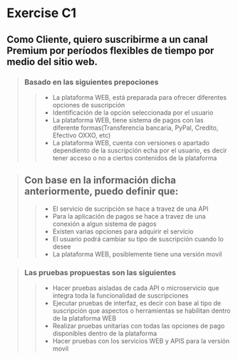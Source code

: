 # Exercise C1
## Como Cliente, quiero suscribirme a un canal Premium por períodos flexibles de tiempo por medio del sitio web.

> ### Basado en las siguientes prepociones
>> - La plataforma WEB, está preparada para ofrecer diferentes opciones de suscripción
>> - Identificación de la opción seleccionada por el usuario
>> - La plataforma WEB, tiene sistema de pagos con las diferente formas(Transferencia bancaria, PyPal, Credito, Efectivo OXXO, etc)
>> - La plataforma WEB, cuenta con versiones o apartado dependiento de la suscripción echa por el usuario, es decir tener acceso o no a ciertos contenidos de la plataforma

> ## Con base en la información dicha anteriormente, puedo definir que:
>> - El servicio de sucripción se hace a travez de una API
>> - Para la aplicación de pagos se hace a travez de una conexión a algun sistema de pagos
>> - Existen varias opciones para adquirir el servicio
>> - El usuario podrá cambiar su tipo de suscripción cuando lo desee
>> - La plataforma WEB, posiblemente tiene una versión movil


> ### Las pruebas propuestas son las siguientes
>> - Hacer pruebas aisladas de cada API o microservicio que integra toda la funcionalidad de suscripciones
>> - Ejecutar pruebas de interfaz, es decir con base al tipo de suscripción que aspectos o herramientas se habilitan dentro de la plataforma WEB
>> - Realizar pruebas unitarias con todas las opciones de pago disponibles dentro de la plataforma
>> - Hacer pruebas con los servicios WEB y APIS para la versión movil